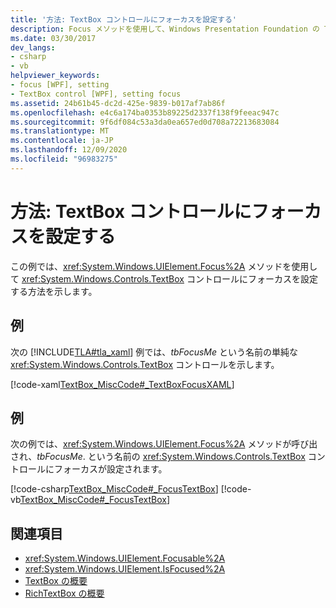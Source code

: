 ```yaml
---
title: '方法: TextBox コントロールにフォーカスを設定する'
description: Focus メソッドを使用して、Windows Presentation Foundation の TextBox コントロールにフォーカスを設定する方法について学習します。
ms.date: 03/30/2017
dev_langs:
- csharp
- vb
helpviewer_keywords:
- focus [WPF], setting
- TextBox control [WPF], setting focus
ms.assetid: 24b61b45-dc2d-425e-9839-b017af7ab86f
ms.openlocfilehash: e4c6a174ba0353b89225d2337f138f9feeac947c
ms.sourcegitcommit: 9f6df084c53a3da0ea657ed0d708a72213683084
ms.translationtype: MT
ms.contentlocale: ja-JP
ms.lasthandoff: 12/09/2020
ms.locfileid: "96983275"
---
```

# <a name="how-to-set-focus-in-a-textbox-control"></a>方法: TextBox コントロールにフォーカスを設定する
この例では、<xref:System.Windows.UIElement.Focus%2A> メソッドを使用して <xref:System.Windows.Controls.TextBox> コントロールにフォーカスを設定する方法を示します。  
  
## <a name="example"></a>例  
 次の [!INCLUDE[TLA#tla_xaml](../../../includes/tlasharptla-xaml-md.md)] 例では、*tbFocusMe* という名前の単純な <xref:System.Windows.Controls.TextBox> コントロールを示します。  
  
 [!code-xaml[TextBox_MiscCode#_TextBoxFocusXAML](~/samples/snippets/csharp/VS_Snippets_Wpf/TextBox_MiscCode/CSharp/Window1.xaml#_textboxfocusxaml)]  
  
## <a name="example"></a>例  
 次の例では、<xref:System.Windows.UIElement.Focus%2A> メソッドが呼び出され、*tbFocusMe*. という名前の <xref:System.Windows.Controls.TextBox> コントロールにフォーカスが設定されます。  
  
 [!code-csharp[TextBox_MiscCode#_FocusTextBox](~/samples/snippets/csharp/VS_Snippets_Wpf/TextBox_MiscCode/CSharp/Window1.xaml.cs#_focustextbox)]
 [!code-vb[TextBox_MiscCode#_FocusTextBox](~/samples/snippets/visualbasic/VS_Snippets_Wpf/TextBox_MiscCode/VisualBasic/Window1.xaml.vb#_focustextbox)]  
  
## <a name="see-also"></a>関連項目

- <xref:System.Windows.UIElement.Focusable%2A>
- <xref:System.Windows.UIElement.IsFocused%2A>
- [TextBox の概要](textbox-overview.md)
- [RichTextBox の概要](richtextbox-overview.md)
